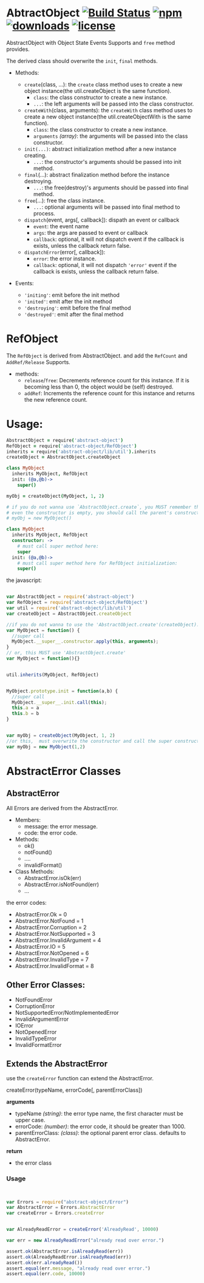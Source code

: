 # AbtractObject [![Build Status](https://img.shields.io/travis/snowyu/abstract-object/master.png)](http://travis-ci.org/snowyu/abstract-object) [![npm](https://img.shields.io/npm/v/abstract-object.svg)](https://npmjs.org/package/abstract-object) [![downloads](https://img.shields.io/npm/dm/abstract-object.svg)](https://npmjs.org/package/abstract-object) [![license](https://img.shields.io/npm/l/abstract-object.svg)](https://npmjs.org/package/abstract-object) 

AbstractObject with Object State Events Supports and `free` method provides.

The derived class should overwrite the `init`, `final` methods.

* Methods:
  * `create`(class, ...): the `create` class method uses to create a new object instance(the util.createObject is the same function).
    * `class`: the class constructor to create a new instance.
    * `...`: the left arguments will be passed into the class constructor.
  * `createWith`(class, arguments): the `createWith` class method uses to create a new object instance(the util.createObjectWith is the same function).
    * `class`: the class constructor to create a new instance.
    * `arguments` *(array)*: the arguments will be passed into the class constructor.
  * `init(...)`: abstract initialization method after a new instance creating.
    * `...`: the constructor's arguments should be passed into init method.
  * `final`(...): abstract finalization method before the instance destroying.
    * `...`: the free(destroy)'s arguments should be passed into final method.
  * `free`(...): free the class instance.
    * `...`: optional arguments will be passed into final method to process.
  * `dispatch`(event, args[, callback]): dispath an event or callback
    * `event`: the event name
    * `args`: the args are passed to event or callback
    * `callback`: optional, it will not dispatch event if the callback is exists, unless the callback return false.
  * `dispatchError`(error[, callback]):
    * `error`: the error instance.
    * `callback`: optional, it will not dispatch `'error'` event if the callback is exists, unless the callback return false.

* Events:
  * `'initing'`: emit before the init method
  * `'inited'`: emit after the init method
  * `'destroying'`: emit before the final method
  * `'destroyed'`: emit after the final method


# RefObject

The `RefObject` is derived from AbstractObject. and add the `RefCount` and `AddRef/Release` Supports.

* methods:
  * `release`/`free`: Decrements reference count for this instance. 
    If it is becoming less than 0, the object would be (self) destroyed. 
  * `addRef`: Increments the reference count for this instance
    and returns the new reference count.


# Usage:

```coffee
AbstractObject = require('abstract-object')
RefObject = require('abstract-object/RefObject')
inherits = require('abstract-object/lib/util').inherits
createObject = AbstractObject.createObject

class MyObject
  inherits MyObject, RefObject
  init: (@a,@b)->
    super()

myObj = createObject(MyObject, 1, 2)

# if you do not wanna use `AbstractObject.create`, you MUST remember this:
# even the constructor is empty, you should call the parent's constructor manually.
# myObj = new MyObject()

class MyObject
  inherits MyObject, RefObject
  constructor: ->
    # must call super method here:
    super
  init: (@a,@b)->
    # must call super method here for RefObject initialization:
    super()

```

the javascript:

```js

var AbstractObject = require('abstract-object')
var RefObject = require('abstract-object/RefObject')
var util = require('abstract-object/lib/util')
var createObject = AbstractObject.createObject

//if you do not wanna to use the 'AbstractObject.create'(createObject):
var MyObject = function() {
  //super call
  MyObject.__super__.constructor.apply(this, arguments);
}
// or, this MUST use 'AbstractObject.create'
var MyObject = function(){}


util.inherits(MyObject, RefObject)


MyObject.prototype.init = function(a,b) {
  //super call
  MyObject.__super__.init.call(this);
  this.a = a
  this.b = b
}


var myObj = createObject(MyObject, 1, 2)
//or this,  must overwrite the constructor and call the super constructor.
var myObj = new MyObject(1,2)
```

# AbstractError Classes

## AbstractError

All Errors are derived from the AbstractError.

* Members:
  * message: the error message.
  * code: the error code.
* Methods:
  * ok()
  * notFound()
  * ....
  * invalidFormat()
* Class Methods:
  * AbstractError.isOk(err)
  * AbstractError.isNotFound(err)
  * ...

the error codes:

* AbstractError.Ok              = 0
* AbstractError.NotFound        = 1
* AbstractError.Corruption      = 2
* AbstractError.NotSupported    = 3
* AbstractError.InvalidArgument = 4
* AbstractError.IO              = 5
* AbstractError.NotOpened       = 6
* AbstractError.InvalidType     = 7
* AbstractError.InvalidFormat   = 8


## Other Error Classes:

* NotFoundError
* CorruptionError
* NotSupportedError/NotImplementedError
* InvalidArgumentError
* IOError
* NotOpenedError
* InvalidTypeError
* InvalidFormatError


## Extends the AbstractError

use the `createError` function can extend the AbstractError.

createError(typeName, errorCode[, parentErrorClass])

__arguments__

* typeName *(string)*: the error type name, the first character must be upper case.
* errorCode: *(number)*: the error code, it should be greater than 1000.
* parentErrorClass: *(class)*:  the optional parent error class. defaults to AbstractError.

__return__

* the error class


### Usage

```js


var Errors = require("abstract-object/Error")
var AbstractError = Errors.AbstractError
var createError = Errors.createError


var AlreadyReadError = createError('AlreadyRead', 10000)

var err = new AlreadyReadError("already read over error.")

assert.ok(AbstractError.isAlreadyRead(err))
assert.ok(AlreadyReadError.isAlreadyRead(err))
assert.ok(err.alreadyRead())
assert.equal(err.message, "already read over error.")
assert.equal(err.code, 10000)

```



